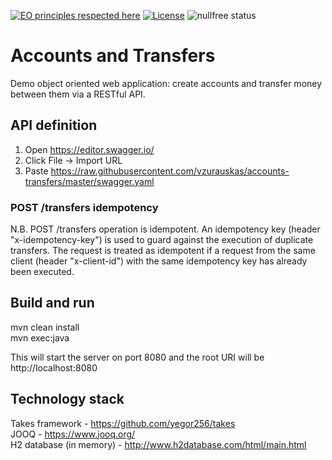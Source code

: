 [![EO principles respected here](http://www.elegantobjects.org/badge.svg)](http://www.elegantobjects.org)
[![License](https://img.shields.io/badge/license-MIT-green.svg)](https://github.com/vzurauskas/accounts-transfers/blob/master/LICENSE)
![nullfree status](https://iwillfailyou.com/nullfree/vzurauskas/accounts-transfers)

# Accounts and Transfers
Demo object oriented web application: create accounts and transfer money between them via a RESTful API.

## API definition
1. Open https://editor.swagger.io/
2. Click File -> Import URL
3. Paste https://raw.githubusercontent.com/vzurauskas/accounts-transfers/master/swagger.yaml

### POST /transfers idempotency
N.B. POST /transfers operation is idempotent. An idempotency key (header "x-idempotency-key") is used to guard against the execution of duplicate transfers. The request is treated as idempotent if a request from the same client (header "x-client-id") with the same idempotency key has already been executed.

## Build and run
mvn clean install  
mvn exec:java  
  
This will start the server on port 8080 and the root URI will be http://localhost:8080

## Technology stack
Takes framework - https://github.com/yegor256/takes  
JOOQ - https://www.jooq.org/  
H2 database (in memory) - http://www.h2database.com/html/main.html  
